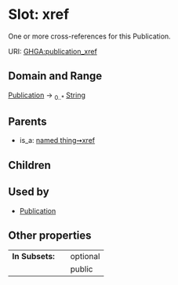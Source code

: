 
# Slot: xref


One or more cross-references for this Publication.

URI: [GHGA:publication_xref](https://w3id.org/GHGA/publication_xref)


## Domain and Range

[Publication](Publication.md) &#8594;  <sub>0..\*</sub> [String](types/String.md)

## Parents

 *  is_a: [named thing➞xref](named_thing_xref.md)

## Children


## Used by

 * [Publication](Publication.md)

## Other properties

|  |  |  |
| --- | --- | --- |
| **In Subsets:** | | optional |
|  | | public |

